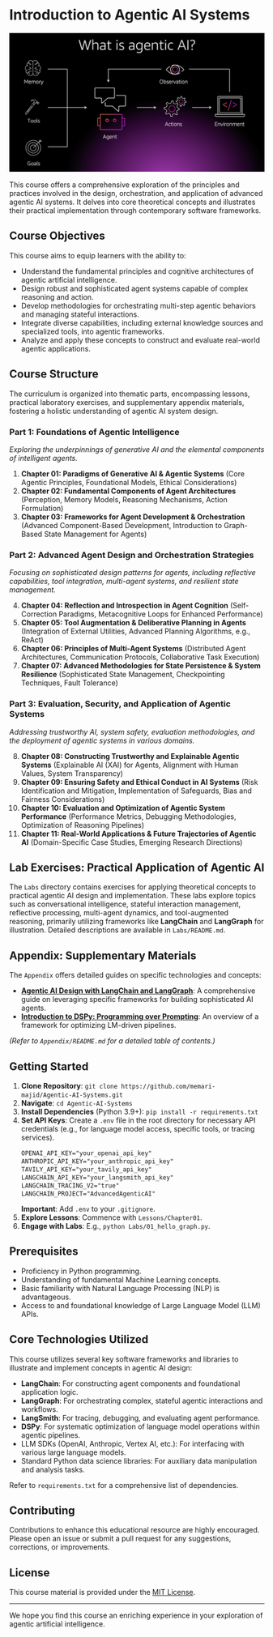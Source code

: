 # Introduction to Agentic AI Systems
![Banner](./image.png)

This course offers a comprehensive exploration of the principles and practices involved in the design, orchestration, and application of advanced agentic AI systems. It delves into core theoretical concepts and illustrates their practical implementation through contemporary software frameworks.

## Course Objectives

This course aims to equip learners with the ability to:
- Understand the fundamental principles and cognitive architectures of agentic artificial intelligence.
- Design robust and sophisticated agent systems capable of complex reasoning and action.
- Develop methodologies for orchestrating multi-step agentic behaviors and managing stateful interactions.
- Integrate diverse capabilities, including external knowledge sources and specialized tools, into agentic frameworks.
- Analyze and apply these concepts to construct and evaluate real-world agentic applications.

## Course Structure

The curriculum is organized into thematic parts, encompassing lessons, practical laboratory exercises, and supplementary appendix materials, fostering a holistic understanding of agentic AI system design.

### Part 1: Foundations of Agentic Intelligence
*Exploring the underpinnings of generative AI and the elemental components of intelligent agents.*

1.  **Chapter 01: Paradigms of Generative AI & Agentic Systems** (Core Agentic Principles, Foundational Models, Ethical Considerations)
2.  **Chapter 02: Fundamental Components of Agent Architectures** (Perception, Memory Models, Reasoning Mechanisms, Action Formulation)
3.  **Chapter 03: Frameworks for Agent Development & Orchestration** (Advanced Component-Based Development, Introduction to Graph-Based State Management for Agents)

### Part 2: Advanced Agent Design and Orchestration Strategies
*Focusing on sophisticated design patterns for agents, including reflective capabilities, tool integration, multi-agent systems, and resilient state management.*

4.  **Chapter 04: Reflection and Introspection in Agent Cognition** (Self-Correction Paradigms, Metacognitive Loops for Enhanced Performance)
5.  **Chapter 05: Tool Augmentation & Deliberative Planning in Agents** (Integration of External Utilities, Advanced Planning Algorithms, e.g., ReAct)
6.  **Chapter 06: Principles of Multi-Agent Systems** (Distributed Agent Architectures, Communication Protocols, Collaborative Task Execution)
7.  **Chapter 07: Advanced Methodologies for State Persistence & System Resilience** (Sophisticated State Management, Checkpointing Techniques, Fault Tolerance)

### Part 3: Evaluation, Security, and Application of Agentic Systems
*Addressing trustworthy AI, system safety, evaluation methodologies, and the deployment of agentic systems in various domains.*

8.  **Chapter 08: Constructing Trustworthy and Explainable Agentic Systems** (Explainable AI (XAI) for Agents, Alignment with Human Values, System Transparency)
9.  **Chapter 09: Ensuring Safety and Ethical Conduct in AI Systems** (Risk Identification and Mitigation, Implementation of Safeguards, Bias and Fairness Considerations)
10. **Chapter 10: Evaluation and Optimization of Agentic System Performance** (Performance Metrics, Debugging Methodologies, Optimization of Reasoning Pipelines)
11. **Chapter 11: Real-World Applications & Future Trajectories of Agentic AI** (Domain-Specific Case Studies, Emerging Research Directions)

## Lab Exercises: Practical Application of Agentic AI

The `Labs` directory contains exercises for applying theoretical concepts to practical agentic AI design and implementation. These labs explore topics such as conversational intelligence, stateful interaction management, reflective processing, multi-agent dynamics, and tool-augmented reasoning, primarily utilizing frameworks like **LangChain** and **LangGraph** for illustration. Detailed descriptions are available in `Labs/README.md`.

## Appendix: Supplementary Materials

The `Appendix` offers detailed guides on specific technologies and concepts:

-   **[Agentic AI Design with LangChain and LangGraph](Appendix/Agentic_AI_Design_Tutorial.md)**: A comprehensive guide on leveraging specific frameworks for building sophisticated AI agents.
-   **[Introduction to DSPy: Programming over Prompting](Appendix/DSPy_Introduction.md)**: An overview of a framework for optimizing LM-driven pipelines.

*(Refer to `Appendix/README.md` for a detailed table of contents.)*

## Getting Started

1.  **Clone Repository**: `git clone https://github.com/memari-majid/Agentic-AI-Systems.git`
2.  **Navigate**: `cd Agentic-AI-Systems`
3.  **Install Dependencies** (Python 3.9+): `pip install -r requirements.txt`
4.  **Set API Keys**: Create a `.env` file in the root directory for necessary API credentials (e.g., for language model access, specific tools, or tracing services).
    ```env
    OPENAI_API_KEY="your_openai_api_key"
    ANTHROPIC_API_KEY="your_anthropic_api_key"
    TAVILY_API_KEY="your_tavily_api_key"
    LANGCHAIN_API_KEY="your_langsmith_api_key"
    LANGCHAIN_TRACING_V2="true"
    LANGCHAIN_PROJECT="AdvancedAgenticAI"
    ```
    **Important**: Add `.env` to your `.gitignore`.
5.  **Explore Lessons**: Commence with `Lessons/Chapter01`.
6.  **Engage with Labs**: E.g., `python Labs/01_hello_graph.py`.

## Prerequisites

-   Proficiency in Python programming.
-   Understanding of fundamental Machine Learning concepts.
-   Basic familiarity with Natural Language Processing (NLP) is advantageous.
-   Access to and foundational knowledge of Large Language Model (LLM) APIs.

## Core Technologies Utilized

This course utilizes several key software frameworks and libraries to illustrate and implement concepts in agentic AI design:
-   **LangChain**: For constructing agent components and foundational application logic.
-   **LangGraph**: For orchestrating complex, stateful agentic interactions and workflows.
-   **LangSmith**: For tracing, debugging, and evaluating agent performance.
-   **DSPy**: For systematic optimization of language model operations within agentic pipelines.
-   LLM SDKs (OpenAI, Anthropic, Vertex AI, etc.): For interfacing with various large language models.
-   Standard Python data science libraries: For auxiliary data manipulation and analysis tasks.

Refer to `requirements.txt` for a comprehensive list of dependencies.

## Contributing

Contributions to enhance this educational resource are highly encouraged. Please open an issue or submit a pull request for any suggestions, corrections, or improvements.

## License

This course material is provided under the [MIT License](LICENSE.txt).

---

We hope you find this course an enriching experience in your exploration of agentic artificial intelligence.



